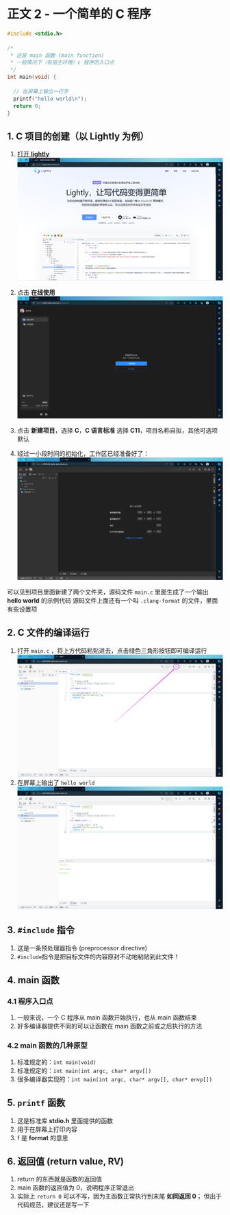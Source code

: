 # 正文 2 - 一个简单的 C 程序

```c
#include <stdio.h>

/*
 * 这是 main 函数 (main function)
 * 一般情况下（有宿主环境）c 程序的入口点
 */
int main(void) {

  // 在屏幕上输出一行字
  printf("hello world\n");
  return 0;
}
```

## 1. C 项目的创建（以 Lightly 为例）

1. [打开 **lightly**
  ![打开 lightly](/images/语法和标准库/2_一个简单的C程序/1.png)](https://lightly.teamcode.com/)

2. 点击 **在线使用**
  ![在线使用](/images/语法和标准库/2_一个简单的C程序/2.png)

3. 点击 **新建项目**，选择 **C**，**C 语言标准** 选择 **C11**，项目名称自拟，其他可选项默认

4. 经过一小段时间的初始化，工作区已经准备好了：
  ![工作区准备完毕](/images/语法和标准库/2_一个简单的C程序/3.png)

  可以见到项目里面新建了两个文件夹，源码文件 `main.c` 里面生成了一个输出 **hello world** 的示例代码
  源码文件上面还有一个叫 `.clang-format` 的文件，里面有些设置项

## 2. C 文件的编译运行

1. 打开 `main.c` ，将上方代码粘贴进去，点击绿色三角形按钮即可编译运行
  ![编译运行](/images/语法和标准库/2_一个简单的C程序/4.png)
2. 在屏幕上输出了 `hello world`
  ![hello world](/images/语法和标准库/2_一个简单的C程序/5.png)

## 3. `#include` 指令

1. 这是一条预处理器指令 (preprocessor directive)
2. `#include`指令是把目标文件的内容原封不动地粘贴到此文件！

## 4. main 函数

### 4.1 程序入口点

1. 一般来说，一个 C 程序从 main 函数开始执行，也从 main 函数结束
2. 好多编译器提供不同的可以让函数在 main 函数之前或之后执行的方法

### 4.2 main 函数的几种原型

1. 标准规定的：`int main(void)`
2. 标准规定的：`int main(int argc, char* argv[])`
3. 很多编译器实现的：`int main(int argc, char* argv[], char* envp[])`

## 5. `printf` 函数

1. 这是标准库 **stdio.h** 里面提供的函数
2. 用于在屏幕上打印内容
3. f 是 **format** 的意思

## 6. 返回值 (return value, RV)

1. return 的东西就是函数的返回值
2. main 函数的返回值为 0，说明程序正常退出
3. 实际上 `return 0` 可以不写，因为主函数正常执行到末尾 **如同返回 0**；
  但出于代码规范，建议还是写一下
